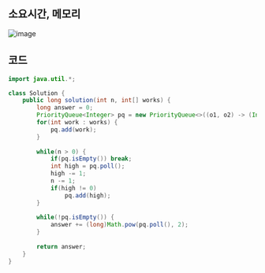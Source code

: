 ## 소요시간, 메모리
![image](https://github.com/Morning-Algorithm-Study-2023/Algorithm/assets/83942393/df180497-4620-496d-8813-37be3f57d483)

## 코드
```Java
import java.util.*;

class Solution {
    public long solution(int n, int[] works) {
        long answer = 0;
        PriorityQueue<Integer> pq = new PriorityQueue<>((o1, o2) -> (Integer.compare(o2, o1)));  //큰 순서대로 정렬
        for(int work : works) {
            pq.add(work);
        }
        
        while(n > 0) {
            if(pq.isEmpty()) break;
            int high = pq.poll();
            high -= 1;
            n -= 1;
            if(high != 0)
                pq.add(high);
        }
        
        while(!pq.isEmpty()) {
            answer += (long)Math.pow(pq.poll(), 2);
        }
        
        return answer;
    }
}
```
